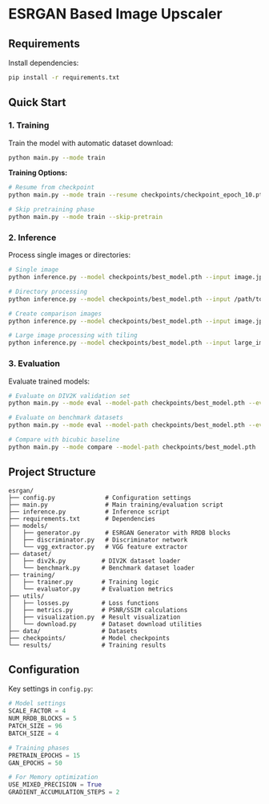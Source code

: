 # ESRGAN Based Image Upscaler




## Requirements

Install dependencies:

```bash
pip install -r requirements.txt
```


## Quick Start

### 1. Training

Train the model with automatic dataset download:

```bash
python main.py --mode train
```

**Training Options:**
```bash
# Resume from checkpoint
python main.py --mode train --resume checkpoints/checkpoint_epoch_10.pth

# Skip pretraining phase
python main.py --mode train --skip-pretrain
```

### 2. Inference

Process single images or directories:

```bash
# Single image
python inference.py --model checkpoints/best_model.pth --input image.jpg

# Directory processing
python inference.py --model checkpoints/best_model.pth --input /path/to/images/

# Create comparison images
python inference.py --model checkpoints/best_model.pth --input image.jpg --comparison

# Large image processing with tiling
python inference.py --model checkpoints/best_model.pth --input large_image.jpg --tile-size 512
```

### 3. Evaluation

Evaluate trained models:

```bash
# Evaluate on DIV2K validation set
python main.py --mode eval --model-path checkpoints/best_model.pth --eval-div2k

# Evaluate on benchmark datasets
python main.py --mode eval --model-path checkpoints/best_model.pth --eval-benchmarks

# Compare with bicubic baseline
python main.py --mode compare --model-path checkpoints/best_model.pth
```

## Project Structure

```
esrgan/
├── config.py              # Configuration settings
├── main.py                # Main training/evaluation script
├── inference.py           # Inference script
├── requirements.txt       # Dependencies
├── models/
│   ├── generator.py       # ESRGAN Generator with RRDB blocks
│   ├── discriminator.py   # Discriminator network
│   └── vgg_extractor.py   # VGG feature extractor
├── dataset/
│   ├── div2k.py          # DIV2K dataset loader
│   └── benchmark.py      # Benchmark dataset loader
├── training/
│   ├── trainer.py        # Training logic
│   └── evaluator.py      # Evaluation metrics
├── utils/
│   ├── losses.py         # Loss functions
│   ├── metrics.py        # PSNR/SSIM calculations
│   ├── visualization.py  # Result visualization
│   └── download.py       # Dataset download utilities
├── data/                 # Datasets
├── checkpoints/          # Model checkpoints 
└── results/              # Training results
```

## Configuration

Key settings in `config.py`:

```python
# Model settings
SCALE_FACTOR = 4          
NUM_RRDB_BLOCKS = 5       
PATCH_SIZE = 96           
BATCH_SIZE = 4            

# Training phases
PRETRAIN_EPOCHS = 15      
GAN_EPOCHS = 50           

# For Memory optimization
USE_MIXED_PRECISION = True
GRADIENT_ACCUMULATION_STEPS = 2
```







